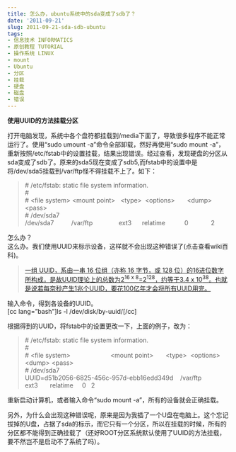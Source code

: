 ```yaml
---
title: 怎么办，ubuntu系统中的sda变成了sdb了？
date: '2011-09-21'
slug: 2011-09-21-sda-sdb-ubuntu
tags:
- 信息技术 INFORMATICS
- 原创教程 TUTORIAL
- 操作系统 LINUX
- mount
- Ubuntu
- 分区
- 挂载
- 硬盘
- 磁盘
- 错误
---
```



**使用UUID的方法挂载分区**

打开电脑发现，系统中各个盘符都挂载到/media下面了，导致很多程序不能正常运行了。使用“sudo
umount -a”命令全部卸载，然好再使用“sudo mount
-a”，重新按照/etc/fstab中的设置挂载，结果出现错误。经过查看，发现硬盘的分区从sda变成了sdb了。原来的sda5现在变成了sdb5,而fstab中的设置中是将/dev/sda5挂载到/var/ftp怪不得挂载不上了。如下：

> \# /etc/fstab: static file system information.  
> \#  
> \# &lt;file system&gt; &lt;mount point&gt;   &lt;type&gt; 
> &lt;options&gt;       &lt;dump&gt;  &lt;pass&gt;  
> \# /dev/sda7  
> /dev/sda7          /var/ftp               ext3      relatime          
> 0             2

怎么办？  
这么办。我们使用UUID来标示设备，这样就不会出现这种错误了(点击查看wiki百科)。

> [一组 UUID，系由一串 16 位组（亦称 16 字节，或 128
> 位）的16进位数字所构成，是故UUID理论上的总数为2<sup>16 x
> 8</sup>=2<sup>128</sup>，约等于3.4 x
> 10<sup>38</sup>。也就是说若每奈秒产生1兆个UUID，要花100亿年才会将所有UUID用完。](http://zh.wikipedia.org/wiki/UUID)

输入命令，得到各设备的UUID。  
\[cc lang=”bash”\]ls -l /dev/disk/by-uuid/\[/cc\]

根据得到的UUID，将fstab中的设置更改一下，上面的例子，改为：

> \# /etc/fstab: static file system information.  
> \#  
> \# &lt;file system&gt;                       &lt;mount point&gt;      
> &lt;type&gt;  &lt;options&gt;  &lt;dump&gt; &lt;pass&gt;  
> \# /dev/sda7  
> UUID=d51b2056-6825-456c-957d-ebb16edd349d    /var/ftp      ext3      
> relatime     0   2

重新启动计算机，或者输入命令“sudo mount -a”，所有的设备就会正确挂载。

另外，为什么会出现这种错误呢，原来是因为我插了一个U盘在电脑上。这个忘记拔掉的U盘，占据了sda的标示，而它只有一个分区，所以在挂载的时候，所有的分区都不能得到正确挂载了（还好ROOT分区系统默认使用了UUID的方法挂载，要不然岂不是启动不了系统了吗）。
